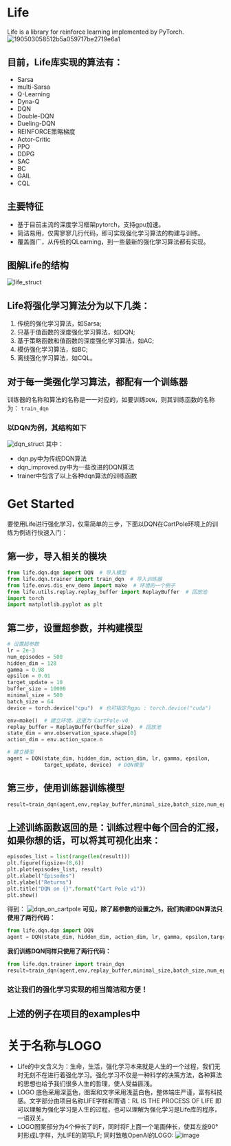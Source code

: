 # Life
Life is a library for reinforce learning implemented by PyTorch.
![190503058512b5a059717be2719e6a1](https://user-images.githubusercontent.com/106570281/220634585-7f9375f2-599f-479c-bceb-f624f9932528.jpg)
## 目前，Life库实现的算法有：
- Sarsa
- multi-Sarsa
- Q-Learning
- Dyna-Q
- DQN
- Double-DQN
- Dueling-DQN
- REINFORCE策略梯度
- Actor-Critic
- PPO
- DDPG
- SAC
- BC
- GAIL
- CQL
## 主要特征
- 基于目前主流的深度学习框架pytorch，支持gpu加速。
- 简洁易用，仅需寥寥几行代码，即可实现强化学习算法的构建与训练。
- 覆盖面广，从传统的QLearning，到一些最新的强化学习算法都有实现。
## 图解Life的结构
![life_struct](https://user-images.githubusercontent.com/106570281/221387421-566e1444-ea61-48ed-b68e-34ee1725560f.jpg)
## Life将强化学习算法分为以下几类：
1. 传统的强化学习算法，如Sarsa;
2. 只基于值函数的深度强化学习算法，如DQN;
3. 基于策略函数和值函数的深度强化学习算法，如AC;
4. 模仿强化学习算法，如BC;
5. 离线强化学习算法，如CQL。
## 对于每一类强化学习算法，都配有一个训练器
训练器的名称和算法的名称是一一对应的，如要训练```DQN```，则其训练函数的名称为：
```train_dqn```
### 以DQN为例，其结构如下
![dqn_struct](https://user-images.githubusercontent.com/106570281/221387444-67dc5dc9-4ba1-4707-9bcc-d8ae9abdb7cf.jpg)
其中：
- dqn.py中为传统DQN算法
- dqn_improved.py中为一些改进的DQN算法
- trainer中包含了以上各种dqn算法的训练函数
# Get Started
要使用Life进行强化学习，仅需简单的三步，下面以DQN在CartPole环境上的训练为例进行快速入门：
## 第一步，导入相关的模块
```python
from life.dqn.dqn import DQN  # 导入模型
from life.dqn.trainer import train_dqn  # 导入训练器
from life.envs.dis_env_demo import make  # 环境的一个例子
from life.utils.replay.replay_buffer import ReplayBuffer  # 回放池
import torch
import matplotlib.pyplot as plt
```
## 第二步，设置超参数，并构建模型
```python
# 设置超参数
lr = 2e-3
num_episodes = 500
hidden_dim = 128
gamma = 0.98
epsilon = 0.01
target_update = 10
buffer_size = 10000
minimal_size = 500
batch_size = 64
device = torch.device("cpu")  # 也可指定为gpu : torch.device("cuda")

env=make()  # 建立环境，这里为 CartPole-v0
replay_buffer = ReplayBuffer(buffer_size)  # 回放池
state_dim = env.observation_space.shape[0]
action_dim = env.action_space.n

# 建立模型
agent = DQN(state_dim, hidden_dim, action_dim, lr, gamma, epsilon,
            target_update, device)  # DQN模型
```
## 第三步，使用训练器训练模型
```python
result=train_dqn(agent,env,replay_buffer,minimal_size,batch_size,num_episodes)
```
## 上述训练函数返回的是：训练过程中每个回合的汇报，如果你想的话，可以将其可视化出来：
```python
episodes_list = list(range(len(result)))
plt.figure(figsize=(8,6))
plt.plot(episodes_list, result)
plt.xlabel("Episodes")
plt.ylabel("Returns")
plt.title("DQN on {}".format("Cart Pole v1"))
plt.show()
```
得到：
![dqn_on_cartpole](https://user-images.githubusercontent.com/106570281/221387500-714d271b-51fa-43b5-9025-56dd4b5c76b7.png)
**可见，除了超参数的设置之外，我们构建DQN算法只使用了两行代码：**
```python
from life.dqn.dqn import DQN
agent = DQN(state_dim, hidden_dim, action_dim, lr, gamma, epsilon,target_update, device)
```
**我们训练DQN同样只使用了两行代码：**
```python
from life.dqn.trainer import train_dqn
result=train_dqn(agent,env,replay_buffer,minimal_size,batch_size,num_episodes)
```
### 这让我们的强化学习实现的相当简洁和方便！

## 上述的例子在项目的examples中
# 关于名称与LOGO
- Life的中文含义为：生命，生活，强化学习本来就是人生的一个过程，我们无时无刻不在进行着强化学习。强化学习不仅是一种科学的决策方法，各种算法的思想也给予我们很多人生的哲理，使人受益匪浅。
- LOGO 底色采用深蓝色，图案和文字采用浅蓝白色，整体端庄严谨，富有科技感。文字部分由项目名称LIFE字样和寄语：RL IS THE PROCESS OF LIFE	即可以理解为强化学习是人生的过程，也可以理解为强化学习是Life库的程序，一语双关。
- LOGO图案部分为4个伸长了的F，同时将F上面一个笔画伸长，使其左旋90°时形成L字样，为LIFE的简写LF; 同时致敬OpenAI的LOGO:
![image](https://user-images.githubusercontent.com/106570281/221387550-49896c2c-dfa9-4f35-a2d6-56314e8cb44f.png)

